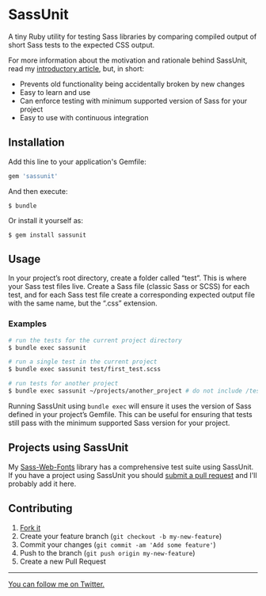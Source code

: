 # SassUnit

A tiny Ruby utility for testing Sass libraries by comparing compiled output of short Sass tests to the expected CSS output.

For more information about the motivation and rationale behind SassUnit, read my [introductory article](http://rosspenman.com/testing-sass/), but, in short:

* Prevents old functionality being accidentally broken by new changes
* Easy to learn and use
* Can enforce testing with minimum supported version of Sass for your project
* Easy to use with continuous integration

## Installation

Add this line to your application's Gemfile:

```ruby
gem 'sassunit'
```

And then execute:

    $ bundle

Or install it yourself as:

    $ gem install sassunit

## Usage

In your project’s root directory, create a folder called “test”. This is where your Sass test files live. Create a Sass file (classic Sass or SCSS) for each test, and for each Sass test file create a corresponding expected output file with the same name, but the “.css” extension.

### Examples

```sh
# run the tests for the current project directory
$ bundle exec sassunit

# run a single test in the current project
$ bundle exec sassunit test/first_test.scss

# run tests for another project
$ bundle exec sassunit ~/projects/another_project # do not include /test
```

Running SassUnit using `bundle exec` will ensure it uses the version of Sass defined in your project’s Gemfile. This can be useful for ensuring that tests still pass with the minimum supported Sass version for your project.

## Projects using SassUnit

My [Sass-Web-Fonts](https://github.com/penman/Sass-Web-Fonts) library has a comprehensive test suite using SassUnit. If you have a project using SassUnit you should [submit a pull request](https://github.com/penman/SassUnit/edit/master/README.md) and I'll probably add it here.

## Contributing

1. [Fork it](https://github.com/penman/sassunit/fork)
2. Create your feature branch (`git checkout -b my-new-feature`)
3. Commit your changes (`git commit -am 'Add some feature'`)
4. Push to the branch (`git push origin my-new-feature`)
5. Create a new Pull Request

---

[You can follow me on Twitter.](https://twitter.com/PenmanRoss)
